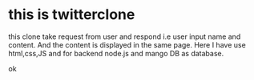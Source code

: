 # this is twitterclone
 this clone take request from user and respond i.e user input name and content. 
 And the content is displayed  in the same page.
 Here I have use html,css,JS and for backend node.js and mango DB as database.
 
 ok
